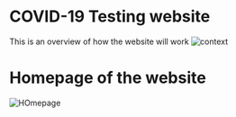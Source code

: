 # COVID-19 Testing website
This is an overview of how the website will work
![context](https://github.com/FeloXbit/website-1/assets/112078723/e74e8805-b397-40ba-b12c-2ff80eb24dfe)
# Homepage of the website
![HOmepage](https://github.com/FeloXbit/website-1/assets/112078723/a2d67e7e-e227-4e2c-bd0f-80b99762229d)
